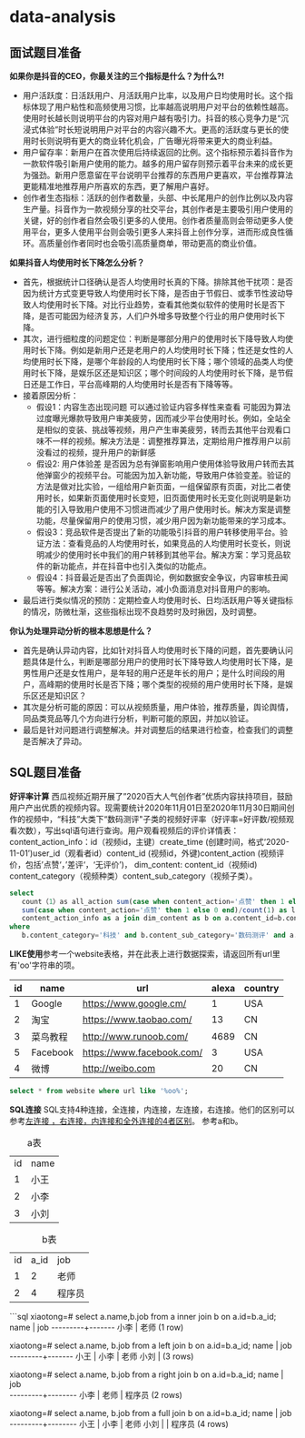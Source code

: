 # data-analysis

## 面试题目准备

**如果你是抖音的CEO，你最关注的三个指标是什么？为什么?!**

- 用户活跃度：日活跃用户、月活跃用户比率，以及用户日均使用时长。这个指标体现了用户粘性和高频使用习惯，比率越高说明用户对平台的依赖性越高。使用时长越长则说明平台的内容对用户越有吸引力。抖音的核心竞争力是“沉浸式体验”时长短说明用户对平台的内容兴趣不大。更高的活跃度与更长的使用时长则说明有更大的商业转化机会，广告曝光将带来更大的商业利益。
- 用户留存率：新用户在首次使用后持续返回的比例。这个指标预示着抖音作为一款软件吸引新用户使用的能力。越多的用户留存则预示着平台未来的成长更为强劲。新用户愿意留在平台说明平台推荐的东西用户更喜欢，平台推荐算法更能精准地推荐用户所喜欢的东西，更了解用户喜好。
- 创作者生态指标：活跃的创作者数量，头部、中长尾用户的创作比例以及内容生产量。抖音作为一款视频分享的社交平台，其创作者是主要吸引用户使用的关键，好的创作者自然会吸引更多的人使用。创作者质量高则会带动更多人使用平台，更多人使用平台则会吸引更多人来抖音上创作分享，进而形成良性循环。高质量创作者同时也会吸引高质量商单，带动更高的商业价值。

**如果抖音人均使用时长下降怎么分析？**

- 首先，根据统计口径确认是否人均使用时长真的下降。排除其他干扰项：是否因为统计方式变更导致人均使用时长下降，是否由于节假日、或季节性波动导致人均使用时长下降。对比行业趋势，查看其他类似软件的使用时长是否下降，是否可能因为经济复苏，人们户外增多导致整个行业的用户使用时长下降。
- 其次，进行细粒度的问题定位：判断是哪部分用户的使用时长下降导致人均使用时长下降。例如是新用户还是老用户的人均使用时长下降；性还是女性的人均使用时长下降，是哪个年龄段的人均使用时长下降；哪个领域的品类人均使用时长下降，是娱乐区还是知识区；哪个时间段的人均使用时长下降，是节假日还是工作日，平台高峰期的人均使用时长是否有下降等等。
- 接着原因分析：
    * 假设1：内容生态出现问题 可以通过验证内容多样性来查看 可能因为算法过度曝光爆款导致用户审美疲劳，因而减少平台使用时长。例如，全站全是相似的变装、挑战等视频，用户产生审美疲劳，转而去其他平台观看口味不一样的视频。解决方法是：调整推荐算法，定期给用户推荐用户以前没看过的视频，提升用户的新鲜感
    * 假设2: 用户体验差 是否因为总有弹窗影响用户使用体验导致用户转而去其他弹窗少的视频平台。可能因为加入新功能，导致用户体验变差。验证的方法是做对比实验，一组给用户新页面，一组保留原有页面，对比二者使用时长，如果新页面使用时长变短，旧页面使用时长无变化则说明是新功能的引入导致用户使用不习惯进而减少了用户使用时长。解决方案是调整功能，尽量保留用户的使用习惯，减少用户因为新功能带来的学习成本。
    * 假设3：竞品软件是否提出了新的功能吸引抖音的用户转移使用平台。验证方法：查看竞品的人均使用时长，如果竞品的人均使用时长变长，则说明减少的使用时长中我们的用户转移到其他平台。解决方案：学习竞品软件的新功能点，并在抖音中也引入类似的功能点。
    * 假设4：抖音最近是否出了负面舆论，例如数据安全争议，内容审核丑闻等等。解决方案：进行公关活动，减小负面消息对抖音用户的影响。
- 最后进行类似情况的预防：定期检查人均使用时长、日均活跃用户等关键指标的情况，防微杜渐，这些指标出现不良趋势时及时揪因，及时调整。

**你认为处理异动分析的根本思想是什么？**

- 首先是确认异动内容，比如针对抖音人均使用时长下降的问题，首先要确认问题具体是什么，判断是哪部分用户的使用时长下降导致人均使用时长下降，是男性用户还是女性用户，是年轻的用户还是年长的用户；是什么时间段的用户，高峰期的使用时长是否下降；哪个类型的视频的用户使用时长下降，是娱乐区还是知识区？
- 其次是分析可能的原因：可以从视频质量，用户体验，推荐质量，舆论舆情，同品类竞品等几个方向进行分析，判断可能的原因，并加以验证。
- 最后是针对问题进行调整解决。并对调整后的结果进行检查，检查我们的调整是否解决了异动。

## SQL题目准备

**好评率计算** 西瓜视频近期开展了”2020百大人气创作者”优质内容扶持项目，鼓励用户产出优质的视频内容。现需要统计2020年11月01日至2020年11月30日期间创作的视频中，“科技”大类下“数码测评"子类的视频好评率（好评率=好评数/视频观看次数），写出sql语句进行查询。用户观看视频后的评价详情表：content_action_info：id（视频id，主键）create_time (创建时间，格式‘2020-11-01’)user_id（观看者id）content_id (视频id，外键)content_action (视频评价，包括’点赞‘，’差评‘，‘无评价’)， dim_content: content_id（视频id) content_category（视频种类）content_sub_category（视频子类）。

```sql
select
   count（1）as all_action sum(case when content_action='点赞' then 1 else 0 end) as like_action
   sum(case when content_action='点赞' then 1 else 0 end)/count(1) as like_ratefrom
   content_action_info as a join dim_content as b on a.content_id=b.content_id
where
   b.content_category='科技' and b.content_sub_category='数码测评' and a.create_time between '2020-11-01' and '2020-11-30';
```

**LIKE使用**参考一个website表格，并在此表上进行数据探索，请返回所有url里有'oo'字符串的项。

|id |  name  |  url                    | alexa |  country |  
|---|---|----|---|---|
|1  | Google | https://www.google.cm/  |     1 | USA |      
|2  | 淘宝   | https://www.taobao.com/  |    13 | CN  |      
|3  | 菜鸟教程| http://www.runoob.com/   |  4689 | CN   |     
|5  | Facebook| https://www.facebook.com/|     3 | USA  |     
|4  | 微博    | http://weibo.com         |    20 | CN   |     

```sql
select * from website where url like '%oo%';
```

**SQL连接** SQL支持4种连接，全连接，内连接，左连接，右连接。他们的区别可以参考[左连接 ，右连接，内连接和全外连接的4者区别](https://blog.csdn.net/weixin_39220472/article/details/81193617)。
参考a和b。

<table>
   <caption>a表</caption>
   <tr>
      <td>id</td>
      <td>name</td>
   </tr>
   <tr>
      <td>1</td>
      <td>小王</td>
   </tr>
   <tr>
      <td>2</td>
      <td>小李</td>
   </tr>
   <tr>
      <td>3</td>
      <td>小刘</td>
   </tr>
</table>

<table>
   <caption>b表</caption>
   <tr>
      <td>id</td>
      <td>a_id</td>
      <td>job</td>
   </tr>
   <tr>
      <td>1</td>
      <td>2</td>
      <td>老师</td>
   </tr>
   <tr>
      <td>2</td>
      <td>4</td>
      <td>程序员</td>
   </tr>
</table>
```sql
xiaotong=# select a.name,b.job from a inner join b on a.id=b.a_id;
  name   |  job  
---------+-------
 小李    | 老师 
(1 row)

xiaotong=# select a.name, b.job from a left join b on a.id=b.a_id;
  name   |  job  
---------+-------
 小王    | 
 小李    | 老师 
 小刘    | 
(3 rows)

xiaotong=# select a.name, b.job from a right join b on a.id=b.a_id;
  name   |  job   
---------+--------
 小李    | 老师 
         | 程序员
(2 rows)

xiaotong=# select a.name, b.job from a full join b on a.id=b.a_id;
  name   |  job   
---------+--------
 小王    | 
 小李    | 老师 
 小刘    | 
         | 程序员
(4 rows)
```


